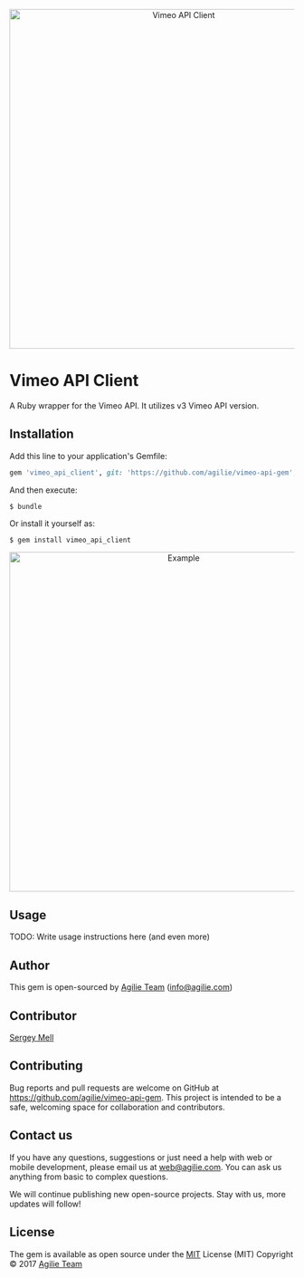<p align="center">
  <img width="600" style="vertical-align: middle" src="https://github.com/agilie/vimeo-api-gem/wiki/assets/title.png" alt="Vimeo API Client">
</p>

# Vimeo API Client

A Ruby wrapper for the Vimeo API. It utilizes v3 Vimeo API version.

## Installation

Add this line to your application's Gemfile:

```ruby
gem 'vimeo_api_client', git: 'https://github.com/agilie/vimeo-api-gem', branch: :master
```

And then execute:

    $ bundle

Or install it yourself as:

    $ gem install vimeo_api_client
    
<p align="center"> 
    <img width="600" src="https://github.com/agilie/vimeo-api-gem/wiki/assets/main_logo.png" alt="Example">
</p>

## Usage

TODO: Write usage instructions here (and even more)

## Author
This gem is open-sourced by [Agilie Team](https://www.agilie.com?utm_source=github&utm_medium=referral&utm_campaign=Git_Ruby&utm_term=vimeo-api-gem) ([info@agilie.com](mailto:info@agilie.com))

## Contributor
[Sergey Mell](https://github.com/SergeyMell)

## Contributing

Bug reports and pull requests are welcome on GitHub at https://github.com/agilie/vimeo-api-gem. 
This project is intended to be a safe, welcoming space for collaboration and contributors.

## Contact us
If you have any questions, suggestions or just need a help with web or mobile development, 
please email us at <web@agilie.com>. You can ask us anything from basic to complex questions.

We will continue publishing new open-source projects. Stay with us, more updates will follow!

## License

The gem is available as open source under the [MIT](LICENSE.txt) 
License (MIT) Copyright © 2017 [Agilie Team](https://www.agilie.com?utm_source=github&utm_medium=referral&utm_campaign=Git_Ruby&utm_term=vimeo-api-gem)
